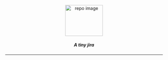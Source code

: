 <p align="center">
  <img src="https://user-images.githubusercontent.com/17708702/79044015-6a279c80-7c20-11ea-9ac0-816af746a8b2.png" alt="repo image" width="120px" height="100px" />
  <h5 align="center"><i>A tiny jira</i></h5>
</p>

---
